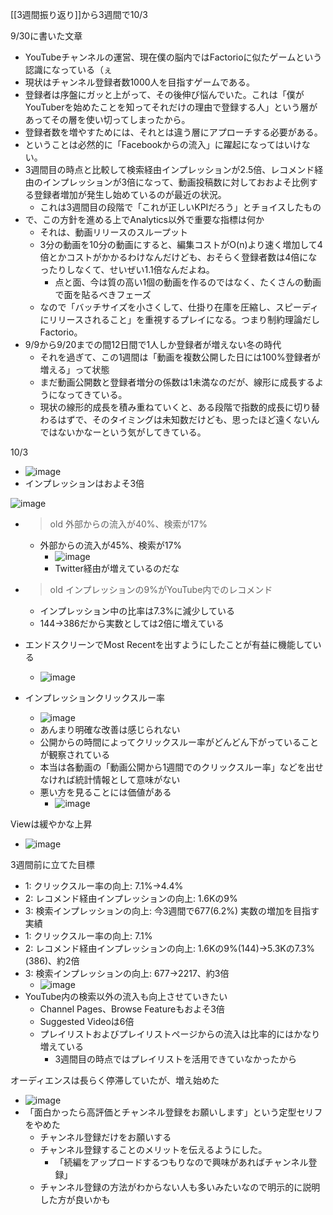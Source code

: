
[[3週間振り返り]]から3週間で10/3

9/30に書いた文章
- YouTubeチャンネルの運営、現在僕の脳内ではFactorioに似たゲームという認識になっている（ぇ
- 現状はチャンネル登録者数1000人を目指すゲームである。
- 登録者は序盤にガッと上がって、その後伸び悩んでいた。これは「僕がYouTuberを始めたことを知ってそれだけの理由で登録する人」という層があってその層を使い切ってしまったから。
- 登録者数を増やすためには、それとは違う層にアプローチする必要がある。
- ということは必然的に「Facebookからの流入」に躍起になってはいけない。
- 3週間目の時点と比較して検索経由インプレッションが2.5倍、レコメンド経由のインプレッションが3倍になって、動画投稿数に対しておおよそ比例する登録者増加が発生し始めているのが最近の状況。
    - これは3週間目の段階で「これが正しいKPIだろう」とチョイスしたもの
- で、この方針を進める上でAnalytics以外で重要な指標は何か
    - それは、動画リリースのスループット
    - 3分の動画を10分の動画にすると、編集コストがO(n)より速く増加して4倍とかコストがかかるわけなんだけども、おそらく登録者数は4倍になったりしなくて、せいぜい1.1倍なんだよね。
        - 点と面、今は質の高い1個の動画を作るのではなく、たくさんの動画で面を貼るべきフェーズ
    - なので「バッチサイズを小さくして、仕掛り在庫を圧縮し、スピーディにリリースされること」を重視するプレイになる。つまり制約理論だしFactorio。
- 9/9から9/20までの間12日間で1人しか登録者が増えない冬の時代
    - それを過ぎて、この1週間は「動画を複数公開した日には100%登録者が増える」って状態
    - まだ動画公開数と登録者増分の係数は1未満なのだが、線形に成長するようになってきている。
    - 現状の線形的成長を積み重ねていくと、ある段階で指数的成長に切り替わるはずで、そのタイミングは未知数だけども、思ったほど遠くないんではないかなーという気がしてきている。

10/3
- ![image](https://gyazo.com/ccd5a746c256c4a880cca37244dc1184/thumb/1000)
- インプレッションはおよそ3倍

![image](https://gyazo.com/ed75990e7d96c5d6fd8e071800a032b1/thumb/1000)

- > old 外部からの流入が40%、検索が17%
    - 外部からの流入が45%、検索が17%
        - ![image](https://gyazo.com/13a9fbc1e9016724f69bbf781444693a/thumb/1000)
        - Twitter経由が増えているのだな
- > old インプレッションの9%がYouTube内でのレコメンド
    - インプレッション中の比率は7.3%に減少している
    - 144→386だから実数としては2倍に増えている
- エンドスクリーンでMost Recentを出すようにしたことが有益に機能している
    - ![image](https://gyazo.com/14560fedbc6a6d25ca631407f067e4e7/thumb/1000)

- インプレッションクリックスルー率
    - ![image](https://gyazo.com/637826e7a847a78a018f962f6a68a0b8/thumb/1000)
    - あんまり明確な改善は感じられない
    - 公開からの時間によってクリックスルー率がどんどん下がっていることが観察されている
    - 本当は各動画の「動画公開から1週間でのクリックスルー率」などを出せなければ統計情報として意味がない
    - 悪い方を見ることには価値がある
        - ![image](https://gyazo.com/9dcdadd6c9344f8a5339218ced983249/thumb/1000)

Viewは緩やかな上昇
- ![image](https://gyazo.com/2f6bc13ddaceab6a2b9d25c7749ab3c3/thumb/1000)

3週間前に立てた目標
- 1: クリックスルー率の向上: 7.1%→4.4%
- 2: レコメンド経由インプレッションの向上: 1.6Kの9%
- 3: 検索インプレッションの向上: 今3週間で677(6.2%) 実数の増加を目指す
実績
- 1: クリックスルー率の向上: 7.1%
- 2: レコメンド経由インプレッションの向上: 1.6Kの9%(144)→5.3Kの7.3%(386)、約2倍
- 3: 検索インプレッションの向上: 677→2217、約3倍
    - ![image](https://gyazo.com/54d1a1297b8c3af30a87bc29f560ca76/thumb/1000)
- YouTube内の検索以外の流入も向上させていきたい
    - Channel Pages、Browse Featureもおよそ3倍
    - Suggested Videoは6倍
    - プレイリストおよびプレイリストページからの流入は比率的にはかなり増えている
        - 3週間目の時点ではプレイリストを活用できていなかったから

オーディエンスは長らく停滞していたが、増え始めた
- ![image](https://gyazo.com/b22699b049929b09082c842fcff7608c/thumb/1000)
- 「面白かったら高評価とチャンネル登録をお願いします」という定型セリフをやめた
    - チャンネル登録だけをお願いする
    - チャンネル登録することのメリットを伝えるようにした。
        - 「続編をアップロードするつもりなので興味があればチャンネル登録」
    - チャンネル登録の方法がわからない人も多いみたいなので明示的に説明した方が良いかも
